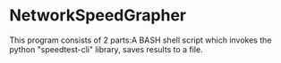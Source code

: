 # NetworkSpeedGrapher
This program consists of 2 parts:A BASH shell script which invokes the python "speedtest-cli" library, saves results to a file.
